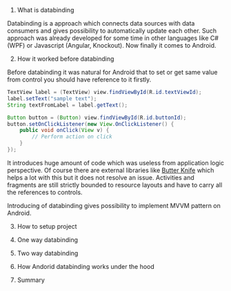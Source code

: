 1. What is databinding

Databinding is a approach which connects data sources with data consumers and gives possibility to automatically update each other. Such approach was already developed for some time in other languages like C# (WPF) or Javascript (Angular, Knockout). Now finally it comes to Android.

2. How it worked before databinding

Before databinding it was natural for Android that to set or get same value from control you should have reference to it firstly. 

```java
TextView label = (TextView) view.findViewById(R.id.textViewId);
label.setText("sample text");
String textFromLabel = label.getText();

Button button = (Button) view.findViewById(R.id.buttonId);
button.setOnClickListener(new View.OnClickListener() {
    public void onClick(View v) {
        // Perform action on click
    }
});
```

It introduces huge amount of code which was useless from application logic perspective. Of course there are external libraries like [Butter Knife](http://jakewharton.github.io/butterknife/) which helps a lot with this but it does not resolve an issue. Activities and fragments are still strictly bounded to resource layouts and have to carry all the references to controls.

Introducing of databinding gives possibility to implement MVVM pattern on Android. 

3. How to setup project
4. One way databinding
5. Two way databinding
6. How Andorid databinding works under the hood
 
7. Summary